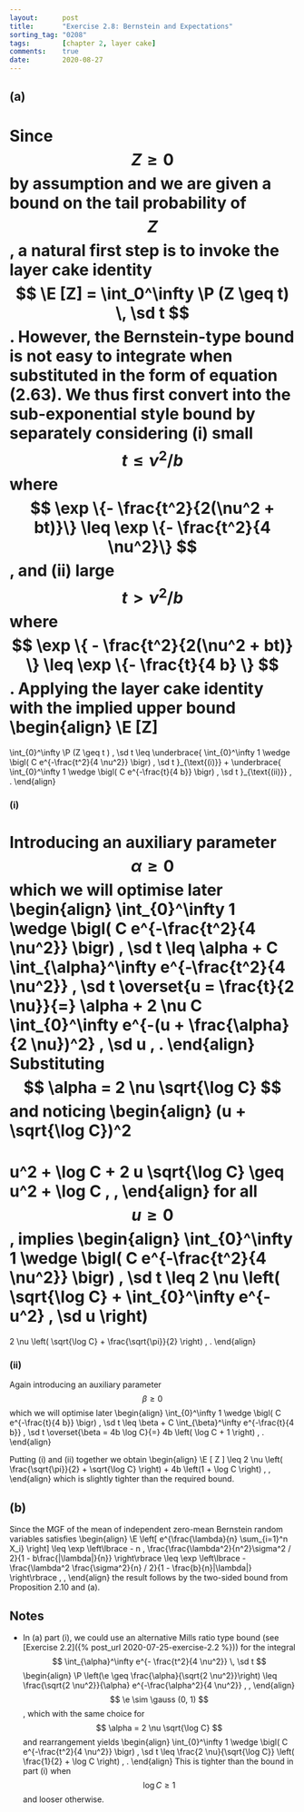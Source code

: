 ```yaml
---
layout:      post
title:       "Exercise 2.8: Bernstein and Expectations"
sorting_tag: "0208"
tags:        [chapter 2, layer cake]
comments:    true
date:        2020-08-27
---
```


## (a)

Since $$ Z \geq 0 $$ by assumption and we are given a bound on the tail
probability of $$ Z $$, a natural first step is to invoke the layer cake
identity $$ \E [Z] = \int_0^\infty \P (Z \geq t) \, \sd t $$. However, the
Bernstein-type bound is not easy to integrate when substituted in the form of
equation (2.63). We thus first convert into the sub-exponential style bound
by separately considering (i) small $$ t \leq \nu^2 / b $$ where
$$ \exp \{- \frac{t^2}{2(\nu^2 + bt)}\} \leq \exp \{- \frac{t^2}{4 \nu^2}\} $$,
and (ii) large $$ t > \nu^2 / b $$ where
$$ \exp \{ - \frac{t^2}{2(\nu^2 + bt)} \} \leq \exp \{- \frac{t}{4 b} \} $$.
Applying the layer cake identity with the implied upper bound
\begin{align}
  \E [Z]
  =
  \int\_{0}^\infty
    \P (Z \geq t ) \, \sd t
  \leq
  \underbrace{
  \int\_{0}^\infty
    1 \wedge \bigl( C e^{-\frac{t^2}{4 \nu^2}} \bigr)
    \, \sd t
  }\_{\text{(i)}}
  +
  \underbrace{
  \int\_{0}^\infty
    1 \wedge \bigl( C e^{-\frac{t}{4 b}} \bigr)
    \, \sd t
  }\_{\text{(ii)}}
  \, .
\end{align}


### (i)
Introducing an auxiliary parameter $$ \alpha \geq 0 $$ which we will optimise
later
\begin{align}
  \int\_{0}^\infty
    1 \wedge \bigl( C e^{-\frac{t^2}{4 \nu^2}} \bigr)
    \, \sd t
  \leq
  \alpha
  +
  C
  \int\_{\alpha}^\infty
    e^{-\frac{t^2}{4 \nu^2}}
    \, \sd t
  \overset{u = \frac{t}{2 \nu}}{=}
  \alpha
  +
  2 \nu C
  \int\_{0}^\infty
    e^{-(u + \frac{\alpha}{2 \nu})^2}
    \, \sd u
  \, .
\end{align}
Substituting $$ \alpha = 2 \nu \sqrt{\log C} $$ and noticing
\begin{align}
  (u + \sqrt{\log C})^2
  =
  u^2
  +
  \log C
  +
  2 u \sqrt{\log C}
  \geq
  u^2 + \log C
  \, ,
\end{align}
for all $$ u \geq 0 $$, implies
\begin{align}
  \int\_{0}^\infty
    1 \wedge \bigl( C e^{-\frac{t^2}{4 \nu^2}} \bigr)
    \, \sd t
  \leq
  2 \nu \left(
    \sqrt{\log C}
    +
    \int\_{0}^\infty e^{- u^2} \, \sd u
  \right)
  =
  2 \nu \left(
    \sqrt{\log C} + \frac{\sqrt{\pi}}{2}
  \right)
  \, .
\end{align}

### (ii)
Again introducing an auxiliary parameter
$$ \beta \geq 0 $$ which we will optimise later
\begin{align}
  \int\_{0}^\infty
    1 \wedge \bigl( C e^{-\frac{t}{4 b}} \bigr)
    \, \sd t
  \leq
  \beta
  +
  C \int\_{\beta}^\infty
    e^{-\frac{t}{4 b}}
    \, \sd t
  \overset{\beta = 4b \log C}{=}
  4b \left( \log C + 1 \right)
  \, .
\end{align}

Putting (i) and (ii) together we obtain
\begin{align}
  \E [ Z ]
  \leq
  2 \nu \left( \frac{\sqrt{\pi}}{2} +  \sqrt{\log C} \right)
  +
  4b \left(1 + \log C \right)
  \, ,
\end{align}
which is slightly tighter than the required bound.

## (b)

Since the MGF of the mean of independent zero-mean Bernstein random variables
satisfies
\begin{align}
  \E \left[
    e^{\frac{\lambda}{n} \sum\_{i=1}^n X_i}
  \right]
  \leq
  \exp \left\lbrace
    - n \, \frac{\frac{\lambda^2}{n^2}\sigma^2 / 2}{1 - b\frac{|\lambda|}{n}}
  \right\rbrace
  \leq
  \exp \left\lbrace
    - \frac{\lambda^2 \frac{\sigma^2}{n} / 2}{1 - \frac{b}{n}|\lambda|}
  \right\rbrace
  \, ,
\end{align}
the result follows by the two-sided bound from Proposition 2.10 and (a).


## Notes

- In (a) part (i), we could use an alternative Mills ratio type bound
(see [Exercise 2.2]({% post_url 2020-07-25-exercise-2.2 %}))
for the integral $$ \int_{\alpha}^\infty e^{- \frac{t^2}{4 \nu^2}} \, \sd t $$
\begin{align}
  \P \left(\e \geq \frac{\alpha}{\sqrt{2 \nu^2}}\right)
  \leq
  \frac{\sqrt{2 \nu^2}}{\alpha}
  e^{-\frac{\alpha^2}{4 \nu^2}}
  \, ,
\end{align}
$$ \e \sim \gauss (0, 1) $$, which with the same choice for
$$ \alpha = 2 \nu \sqrt{\log C} $$ and rearrangement yields
\begin{align}
  \int\_{0}^\infty
    1 \wedge \bigl( C e^{-\frac{t^2}{4 \nu^2}} \bigr)
    \, \sd t
  \leq
  \frac{2 \nu}{\sqrt{\log C}} \left(
    \frac{1}{2} + \log C
  \right)
  \, .
\end{align}
This is tighter than the bound in part (i) when $$ \log C \geq 1 $$ and looser
otherwise.
